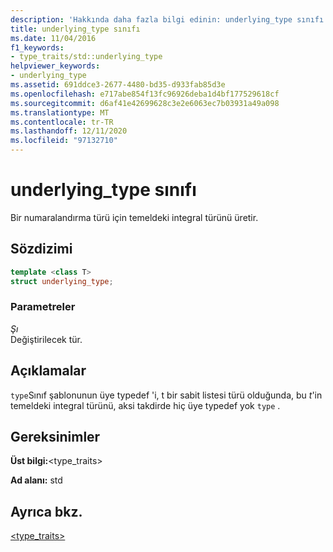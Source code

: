 ```yaml
---
description: 'Hakkında daha fazla bilgi edinin: underlying_type sınıfı'
title: underlying_type sınıfı
ms.date: 11/04/2016
f1_keywords:
- type_traits/std::underlying_type
helpviewer_keywords:
- underlying_type
ms.assetid: 691ddce3-2677-4480-bd35-d933fab85d3e
ms.openlocfilehash: e717abe854f13fc96926deba1d4bf177529618cf
ms.sourcegitcommit: d6af41e42699628c3e2e6063ec7b03931a49a098
ms.translationtype: MT
ms.contentlocale: tr-TR
ms.lasthandoff: 12/11/2020
ms.locfileid: "97132710"
---
```

# <a name="underlying_type-class"></a>underlying_type sınıfı

Bir numaralandırma türü için temeldeki integral türünü üretir.

## <a name="syntax"></a>Sözdizimi

```cpp
template <class T>
struct underlying_type;
```

### <a name="parameters"></a>Parametreler

*Şı*\
Değiştirilecek tür.

## <a name="remarks"></a>Açıklamalar

`type`Sınıf şablonunun üye typedef 'i, t bir sabit listesi türü olduğunda, bu *t*'in  temeldeki integral türünü, aksi takdirde hiç üye typedef yok `type` .

## <a name="requirements"></a>Gereksinimler

**Üst bilgi:**\<type_traits>

**Ad alanı:** std

## <a name="see-also"></a>Ayrıca bkz.

[<type_traits>](../standard-library/type-traits.md)
